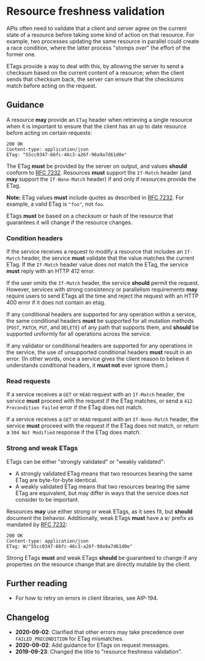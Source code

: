# Resource freshness validation

APIs often need to validate that a client and server agree on the current state
of a resource before taking some kind of action on that resource. For example,
two processes updating the same resource in parallel could create a race
condition, where the latter process "stomps over" the effort of the former one.

ETags provide a way to deal with this, by allowing the server to send a
checksum based on the current content of a resource; when the client sends that
checksum back, the server can ensure that the checksums match before acting on
the request.

## Guidance

A resource **may** provide an `ETag` header when retrieving a single resource
when it is important to ensure that the client has an up to date resource
before acting on certain requests:

```
200 OK
Content-type: application/json
ETag: "55cc0347-66fc-46c3-a26f-98a9a7d61d0e"
```

The ETag **must** be provided by the server on output, and values **should**
conform to [RFC 7232][]. Resources **must** support the `If-Match` header (and
**may** support the `If-None-Match` header) if and only if resources provide
the ETag.

**Note:** ETag values **must** include quotes as described in [RFC 7232][]. For
example, a valid ETag is `"foo"`, not `foo`.

ETags **must** be based on a checksum or hash of the resource that guarantees
it will change if the resource changes.

### Condition headers

If the service receives a request to modify a resource that includes an
`If-Match` header, the service **must** validate that the value matches the
current ETag. If the `If-Match` header value does not match the ETag, the
service **must** reply with an HTTP 412 error.

If the user omits the `If-Match` header, the service **should** permit the
request. However, services with strong consistency or parallelism requirements
**may** require users to send ETags all the time and reject the request with an
HTTP 400 error if it does not contain an etag.

If any conditional headers are supported for any operation within a service,
the same conditional headers **must** be supported for all mutation methods
(`POST`, `PATCH`, `PUT`, and `DELETE`) of any path that supports them, and
**should** be supported uniformly for all operations across the service.

If any validator or conditional headers are supported for any operations in the
service, the use of unsupported conditional headers **must** result in an
error. (In other words, once a service gives the client reason to believe it
understands conditional headers, it **must not** ever ignore them.)

### Read requests

If a service receives a `GET` or `HEAD` request with an `If-Match` header, the
service **must** proceed with the request if the ETag matches, or send a
`412 Precondition Failed` error if the ETag does not match.

If a service receives a `GET` or `HEAD` request with an `If-None-Match` header,
the service **must** proceed with the request if the ETag does not match, or
return a `304 Not Modified` response if the ETag does match.

### Strong and weak ETags

ETags can be either "strongly validated" or "weakly validated":

- A strongly validated ETag means that two resources bearing the same ETag are
  byte-for-byte identical.
- A weakly validated ETag means that two resources bearing the same ETag are
  equivalent, but may differ in ways that the service does not consider to be
  important.

Resources **may** use either strong or weak ETags, as it sees fit, but
**should** document the behavior. Additionally, weak ETags **must** have a `W/`
prefix as mandated by [RFC 7232][]:

```
200 OK
Content-type: application/json
ETag: W/"55cc0347-66fc-46c3-a26f-98a9a7d61d0e"
```

Strong ETags **must** and weak ETags **should** be guaranteed to change if any
properties on the resource change that are directly mutable by the client.

## Further reading

- For how to retry on errors in client libraries, see AIP-194.

## Changelog

- **2020-09-02**: Clarified that other errors may take precedence over
  `FAILED_PRECONDITION` for ETag mismatches.
- **2020-09-02**: Add guidance for ETags on request messages.
- **2019-09-23**: Changed the title to "resource freshness validation".

[rfc 7232]: https://tools.ietf.org/html/rfc7232#section-2.3
